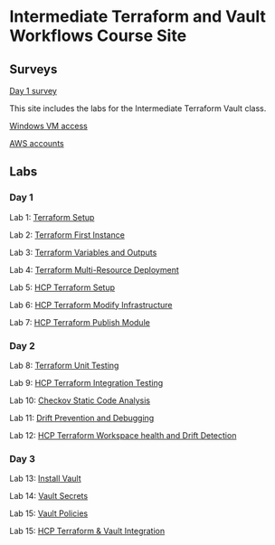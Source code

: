 # Intermediate Terraform and Vault Workflows Course Site

## Surveys 
[Day 1 survey](https://www.surveymonkey.com/r/J67Y67Y)

This site includes the labs for the Intermediate Terraform Vault class.

[Windows VM access](VM_access.md)

[AWS accounts](https://docs.google.com/spreadsheets/d/1gTV6btPeIyyXylRkDn2_LNbWkf9BGU6wsi5eIb-ynLY/edit?usp=sharing)

## Labs

### Day 1

Lab 1: [Terraform Setup](labs/tf-setup/index.md)

Lab 2: [Terraform First Instance](labs/tf-first-instance/index.md)

Lab 3: [Terraform Variables and Outputs](labs/tf-variables-and-output/index.md)

Lab 4: [Terraform Multi-Resource Deployment](labs/tf-more-variables/index.md)

Lab 5: [HCP Terraform Setup](labs/hcp-tf-setup/index.md)   

Lab 6: [HCP Terraform Modify Infrastructure](labs/hcp-tf-modify/index.md)

Lab 7: [HCP Terraform Publish Module](labs/hcp-tf-publish-module/index.md)

### Day 2

Lab 8: [Terraform Unit Testing](labs/tf-unit-testing/index.md)

Lab 9: [HCP Terraform Integration Testing](labs/tf-integration-testing/index.md)

Lab 10: [Checkov Static Code Analysis](labs/tf-checkov-security/index.md)

Lab 11: [Drift Prevention and Debugging](labs/tf-drift-prevention-debugging/index.md)

Lab 12: [HCP Terraform Workspace health and Drift Detection](labs/hcp-terraform-health-assessments/index.md)

### Day 3
Lab 13: [Install Vault](labs/install-vault/index.md)

Lab 14: [Vault Secrets](labs/vault-secrets/index.md)

Lab 15: [Vault Policies](labs/vault-policies/index.md)

Lab 15: [HCP Terraform & Vault Integration](labs/hcp-vault-setup-configure/index.md)

